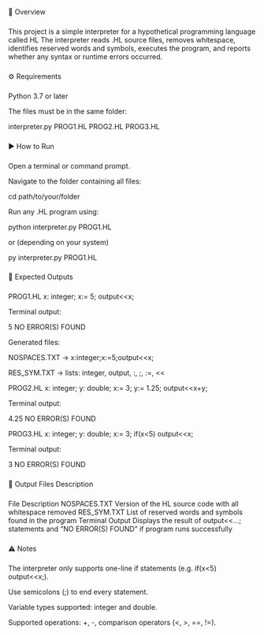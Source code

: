 ###
🧩 Overview
###
This project is a simple interpreter for a hypothetical programming language called HL
The interpreter reads .HL source files, removes whitespace, identifies reserved words and symbols, executes the program, and reports whether any syntax or runtime errors occurred.

###
⚙️ Requirements
###
Python 3.7 or later

The files must be in the same folder:

interpreter.py
PROG1.HL
PROG2.HL
PROG3.HL

###
▶️ How to Run
###
Open a terminal or command prompt.

Navigate to the folder containing all files:

cd path/to/your/folder


Run any .HL program using:

python interpreter.py PROG1.HL


or (depending on your system)

py interpreter.py PROG1.HL

###
📄 Expected Outputs
###
PROG1.HL
x: integer;
x:= 5;
output<<x;


Terminal output:

5
NO ERROR(S) FOUND


Generated files:

NOSPACES.TXT → x:integer;x:=5;output<<x;

RES_SYM.TXT → lists: integer, output, :, ;, :=, <<

PROG2.HL
x: integer;
y: double;
x:= 3;
y:= 1.25;
output<<x+y;


Terminal output:

4.25
NO ERROR(S) FOUND

PROG3.HL
x: integer;
y: double;
x:= 3;
if(x<5) output<<x;


Terminal output:

3
NO ERROR(S) FOUND

###
🧾 Output Files Description
###
File	Description
NOSPACES.TXT	Version of the HL source code with all whitespace removed
RES_SYM.TXT	List of reserved words and symbols found in the program
Terminal Output	Displays the result of output<<...; statements and “NO ERROR(S) FOUND” if program runs successfully

###
⚠️ Notes
###
The interpreter only supports one-line if statements (e.g. if(x<5) output<<x;).

Use semicolons (;) to end every statement.

Variable types supported: integer and double.

Supported operations: +, -, comparison operators (<, >, ==, !=).
